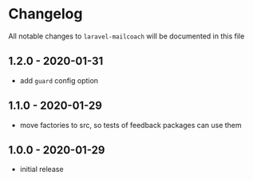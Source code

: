# Changelog

All notable changes to `laravel-mailcoach` will be documented in this file

## 1.2.0 - 2020-01-31

- add `guard` config option

## 1.1.0 - 2020-01-29

- move factories to src, so tests of feedback packages can use them

## 1.0.0 - 2020-01-29

- initial release
